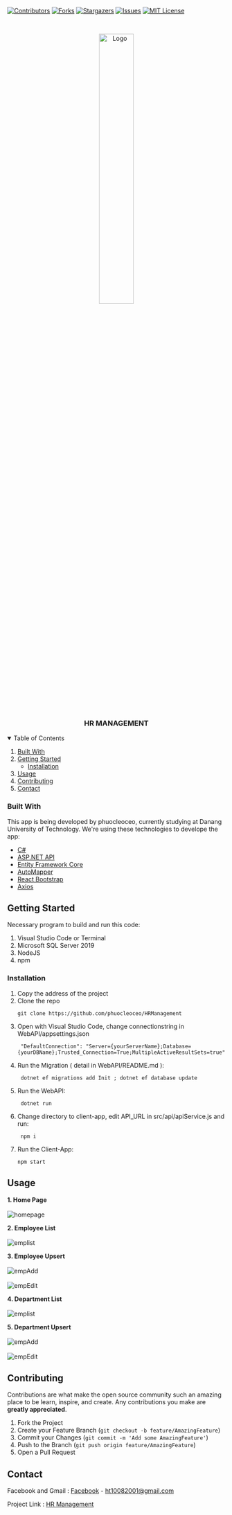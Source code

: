 [![Contributors][contributors-shield]][contributors-url]
[![Forks][forks-shield]][forks-url]
[![Stargazers][stars-shield]][stars-url]
[![Issues][issues-shield]][issues-url]
[![MIT License][license-shield]][license-url]

<!-- PROJECT LOGO -->
<br />

<p align="center">
  <p align="center">
    <img src="https://d33wubrfki0l68.cloudfront.net/4205d0600846259a187789ac358b9107a308d949/a4ec6/img/logo.svg" alt="Logo" width= 40%>
  </p>

  <h3 align="center">HR MANAGEMENT</h3>
</p>

<details open="open">
  <summary>Table of Contents</summary>
  <ol>
    <li>
        <a href="#built-with">Built With</a>
    </li>
    <li>
      <a href="#getting-started">Getting Started</a>
      <ul>
        <li><a href="#installation">Installation</a></li>
      </ul>
    </li>
    <li><a href="#usage">Usage</a></li>
    <li><a href="#contributing">Contributing</a></li>
    <li><a href="#contact">Contact</a></li>
  </ol>
</details>

### Built With

This app is being developed by phuocleoceo, currently studying at Danang University of Technology. We're using these technologies to develope the app:
* [C#](https://docs.microsoft.com/en-us/dotnet/csharp/)
* [ASP.NET API](https://dotnet.microsoft.com/apps/aspnet/apis)
* [Entity Framework Core](https://docs.microsoft.com/en-us/ef/core/)
* [AutoMapper](https://automapper.org/)
* [React Bootstrap](https://react-bootstrap.github.io/)
* [Axios](https://www.npmjs.com/package/axios)

## Getting Started

Necessary program to build and run this code:
  1. Visual Studio Code or Terminal
  2. Microsoft SQL Server 2019
  3. NodeJS
  4. npm
  


### Installation

1. Copy the address of the project
2. Clone the repo
   ```
   git clone https://github.com/phuocleoceo/HRManagement
   ```
3. Open with Visual Studio Code, change connectionstring in WebAPI/appsettings.json
   ```
    "DefaultConnection": "Server={yourServerName};Database={yourDBName};Trusted_Connection=True;MultipleActiveResultSets=true"
   ```
4. Run the Migration ( detail in WebAPI/README.md ):
   ```
    dotnet ef migrations add Init ; dotnet ef database update
   ```
5. Run the WebAPI:
   ```
    dotnet run
   ```
6. Change directory to client-app, edit API_URL in src/api/apiService.js and run:
   ```
    npm i
   ```
7.  Run the Client-App: 
	```
    npm start
    ```

## Usage

**1. Home Page**
    <br/>
    <br/>
    ![homepage](https://raw.githubusercontent.com/phuocleoceo/HRManagement/master/screen-shot/HomePage.jpg)

**2. Employee List**
    <br/>
    <br/>
    ![emplist](https://raw.githubusercontent.com/phuocleoceo/HRManagement/master/screen-shot/Employee.jpg)

**3. Employee Upsert**
    <br/>
    <br/>
    ![empAdd](https://raw.githubusercontent.com/phuocleoceo/HRManagement/master/screen-shot/AddEmployee.JPG)
	<br/>
    <br/>
    ![empEdit](https://raw.githubusercontent.com/phuocleoceo/HRManagement/master/screen-shot/EditEmployee.JPG)

**4. Department List**
    <br/>
    <br/>
    ![emplist](https://raw.githubusercontent.com/phuocleoceo/HRManagement/master/screen-shot/Department.JPG)

**5. Department Upsert**
    <br/>
    <br/>
    ![empAdd](https://raw.githubusercontent.com/phuocleoceo/HRManagement/master/screen-shot/AddDepartment.JPG)
	<br/>
    <br/>
    ![empEdit](https://raw.githubusercontent.com/phuocleoceo/HRManagement/master/screen-shot/EditDepartment.JPG)

<!-- CONTRIBUTING -->
## Contributing

Contributions are what make the open source community such an amazing place to be learn, inspire, and create. Any contributions you make are **greatly appreciated**.

1. Fork the Project
2. Create your Feature Branch (`git checkout -b feature/AmazingFeature`)
3. Commit your Changes (`git commit -m 'Add some AmazingFeature'`)
4. Push to the Branch (`git push origin feature/AmazingFeature`)
5. Open a Pull Request

<!-- CONTACT -->
## Contact

Facebook and Gmail : [Facebook](https://facebook.com/phuocleoceo) - ht10082001@gmail.com

Project Link : [HR Management](https://github.com/phuocleoceo/HRManagement)

<!-- MARKDOWN LINKS & IMAGES -->
<!-- https://www.markdownguide.org/basic-syntax/#reference-style-links -->
[contributors-shield]: https://img.shields.io/badge/CONTRIBUTORS-_1_-brightgreen?style=for-the-badge
[contributors-url]: https://github.com/phuocleoceo/HRManagement/graphs/contributors
[forks-shield]: https://img.shields.io/badge/FORKS-_0_-blue?style=for-the-badge
[forks-url]: https://github.com/phuocleoceo/HRManagement/network/members
[stars-shield]: https://img.shields.io/badge/STARS-_0_-blue?style=for-the-badge
[stars-url]: https://github.com/phuocleoceo/HRManagement/stargazers
[issues-shield]: https://img.shields.io/github/issues/othneildrew/Best-README-Template.svg?style=for-the-badge
[issues-url]: https://github.com/phuocleoceo/HRManagement/issues
[license-shield]: https://img.shields.io/github/license/othneildrew/Best-README-Template.svg?style=for-the-badge
[license-url]: https://github.com/phuocleoceo/HRManagement/blob/master/LICENSE.txt
[linkedin-shield]: https://img.shields.io/badge/-LinkedIn-black.svg?style=for-the-badge&logo=linkedin&colorB=555
[product-screenshot]: images/screenshot.png
